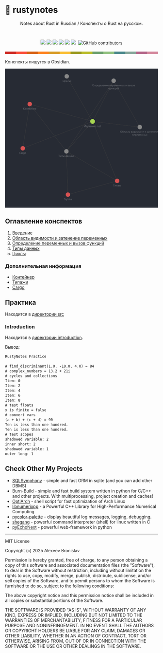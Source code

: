 # 🚀 rustynotes
<a id="readme-top"></a> 

<p align="center">Notes about Rust in Russian / Конспекты о Rust на русском.</p>
<br>
<p align="center">
    <img src="https://img.shields.io/github/languages/top/alexeev-prog/pyEchoNext?style=for-the-badge">
    <img src="https://img.shields.io/github/languages/count/alexeev-prog/pyEchoNext?style=for-the-badge">
    <img src="https://img.shields.io/github/license/alexeev-prog/pyEchoNext?style=for-the-badge">
    <img src="https://img.shields.io/github/stars/alexeev-prog/pyEchoNext?style=for-the-badge">
    <img src="https://img.shields.io/github/issues/alexeev-prog/pyEchoNext?style=for-the-badge">
    <img src="https://img.shields.io/github/last-commit/alexeev-prog/pyEchoNext?style=for-the-badge">
    <img src="https://img.shields.io/badge/coverage-54%25-54%25?style=for-the-badge" alt="">
    <img alt="GitHub contributors" src="https://img.shields.io/github/contributors/alexeev-prog/pyEchoNext?style=for-the-badge">
</p>

<p align="center">
    <img src="https://raw.githubusercontent.com/alexeev-prog/rustynotes/refs/heads/main/docs/pallet-0.png">
</p>

Конспекты пишутся в Obsidian.

![img.png](img.png)

## Оглавление конспектов

1. [Введение](./Notes/Изучение%20rust.md)
2. [Область видимости и затенение переменных](./Notes/Область%20видимости%20и%20затенение%20переменных.md)
2. [Определение переменных и вызов функций](./Notes/Определение%20переменных%20и%20вызов%20функций.md)
3. [Типы данных](./Notes/Типы%20данных.md)
4. [Циклы](./Notes/Циклы.md)

### Дополнительная информация

+ [Контейнер](./Notes/Крейты/Контейнер.md)
+ [Типажи](./Notes/Типажи/Типаж.md)
+ [Cargo](./Notes/Cargo.md)

## Практика
Находится в [директории src](./practice/)

### Introduction
Находится в [директории introduction](./practice/introduction/).

Вывод:

```
RustyNotes Practice

# find_discriminant(1.0, -10.0, 4.0) = 84
# complex_numbers = 13.2 + 21i
# cycles and collections
Item: 0
Item: 2
Item: 4
Item: 6
Item: 8
# test floats
x is finite = false
# convert vars
(a + b) + (c + d) = 90
Ten is less than one hundred.
Ten is less than one hundred.
# test scopes
shadowed variable: 2
inner short: 2
shadowed variable: 1
outer long: 1
```

## Check Other My Projects

 + [SQLSymphony](https://github.com/alexeev-prog/SQLSymphony) - simple and fast ORM in sqlite (and you can add other DBMS)
 + [Burn-Build](https://github.com/alexeev-prog/burn-build) - simple and fast build system written in python for C/C++ and other projects. With multiprocessing, project creation and caches!
 + [OptiArch](https://github.com/alexeev-prog/optiarch) - shell script for fast optimization of Arch Linux
 + [libnumerixpp](https://github.com/alexeev-prog/libnumerixpp) - a Powerful C++ Library for High-Performance Numerical Computing
 + [pycolor-palette](https://github.com/alexeev-prog/pycolor-palette) - display beautiful log messages, logging, debugging.
 + [shegang](https://github.com/alexeev-prog/shegang) - powerful command interpreter (shell) for linux written in C
 + [pyEchoNext](https://github.com/alexeev-prog/pyEchoNext) - powerful web-framework in python

---

MIT License

Copyright (c) 2025 Alexeev Bronislav

Permission is hereby granted, free of charge, to any person obtaining a copy
of this software and associated documentation files (the "Software"), to deal
in the Software without restriction, including without limitation the rights
to use, copy, modify, merge, publish, distribute, sublicense, and/or sell
copies of the Software, and to permit persons to whom the Software is
furnished to do so, subject to the following conditions:

The above copyright notice and this permission notice shall be included in all
copies or substantial portions of the Software.

THE SOFTWARE IS PROVIDED "AS IS", WITHOUT WARRANTY OF ANY KIND, EXPRESS OR
IMPLIED, INCLUDING BUT NOT LIMITED TO THE WARRANTIES OF MERCHANTABILITY,
FITNESS FOR A PARTICULAR PURPOSE AND NONINFRINGEMENT. IN NO EVENT SHALL THE
AUTHORS OR COPYRIGHT HOLDERS BE LIABLE FOR ANY CLAIM, DAMAGES OR OTHER
LIABILITY, WHETHER IN AN ACTION OF CONTRACT, TORT OR OTHERWISE, ARISING FROM,
OUT OF OR IN CONNECTION WITH THE SOFTWARE OR THE USE OR OTHER DEALINGS IN THE
SOFTWARE.
